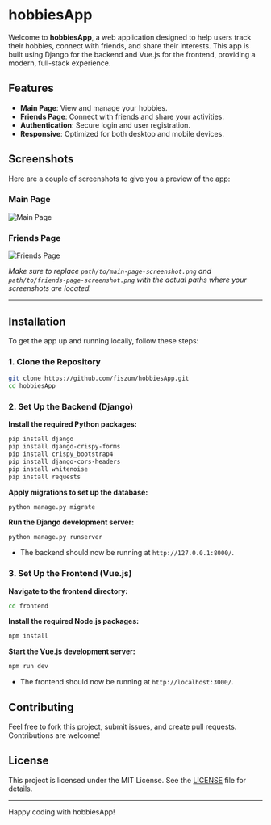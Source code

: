 # hobbiesApp

Welcome to **hobbiesApp**, a web application designed to help users track their hobbies, connect with friends, and share their interests. This app is built using Django for the backend and Vue.js for the frontend, providing a modern, full-stack experience.

## Features

- **Main Page**: View and manage your hobbies.
- **Friends Page**: Connect with friends and share your activities.
- **Authentication**: Secure login and user registration.
- **Responsive**: Optimized for both desktop and mobile devices.

## Screenshots

Here are a couple of screenshots to give you a preview of the app:

### Main Page
![Main Page](path/to/main-page-screenshot.png)

### Friends Page
![Friends Page](path/to/friends-page-screenshot.png)

*Make sure to replace `path/to/main-page-screenshot.png` and `path/to/friends-page-screenshot.png` with the actual paths where your screenshots are located.*

---

## Installation

To get the app up and running locally, follow these steps:

### 1. Clone the Repository

```bash
git clone https://github.com/fiszum/hobbiesApp.git
cd hobbiesApp
```

### 2. Set Up the Backend (Django)

**Install the required Python packages:**

```bash
pip install django
pip install django-crispy-forms
pip install crispy_bootstrap4
pip install django-cors-headers
pip install whitenoise
pip install requests
```

**Apply migrations to set up the database:**

```bash
python manage.py migrate
```

**Run the Django development server:**

```bash
python manage.py runserver
```
- The backend should now be running at `http://127.0.0.1:8000/`.

### 3. Set Up the Frontend (Vue.js)

**Navigate to the frontend directory:**

```bash
cd frontend
```

**Install the required Node.js packages:**

```bash
npm install
```

**Start the Vue.js development server:**

```bash
npm run dev
```
- The frontend should now be running at `http://localhost:3000/`.

## Contributing

Feel free to fork this project, submit issues, and create pull requests. Contributions are welcome!

## License

This project is licensed under the MIT License. See the [LICENSE](LICENSE) file for details.

--- 

Happy coding with hobbiesApp!